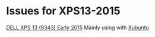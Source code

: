 # Issues for XPS13-2015

[DELL XPS 13 (9343) Early 2015](http://www.dell.com/jp/p/xps-13-9343-laptop/pd)
Mainly using with [Xubuntu](http://xubuntu.org/)
